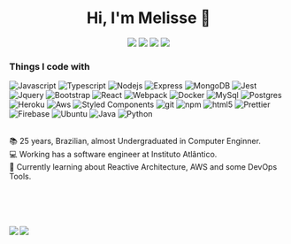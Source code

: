 <h1 align='center'> Hi, I'm Melisse 👋 </h1>

<p align='center'>
  <a href="mailto:melissecabral@gmail.com"><img src="https://img.shields.io/badge/e‑mail-D14836.svg?style=for-the-badge&logo=GMail&logoColor=white"/></a>
  <a href="https://linkedin.com/in/melisse-p-cabral-48b963117"><img src="https://img.shields.io/badge/linkedin-0077B5.svg?style=for-the-badge&logo=linkedin&logoColor=white"/></a>
  <a href="https://t.me/melissecabral/"><img src="https://img.shields.io/badge/-Telegram-1ca0f1?style=for-the-badge&Color=1ca0f1&logo=telegram&logoColor=white"/></a>
  <a href="https://api.whatsapp.com/send?phone=5585999616120&text=Ol%C3%A1"><img src="https://img.shields.io/badge/-WhatsApp-01e675?style=for-the-badge&Color=01e675&logo=whatsapp&logoColor=white"/></a>
</p>

<h3>Things I code with</h3>
<p>
  <img alt="Javascript" src="https://img.shields.io/badge/-Javascript-F8DC3D?style=flat-square&logo=javascript&logoColor=white" />
  <img alt="Typescript" src="https://img.shields.io/badge/-Typescript-46a2f1?style=flat-square&logo=typescript&logoColor=white" />
  <img alt="Nodejs" src="https://img.shields.io/badge/-Nodejs-43853d?style=flat-square&logo=Node.js&logoColor=white" />
  <img alt="Express" src="https://img.shields.io/badge/-Express-8FBF5B?style=flat-square&logo=express.js&logoColor=white" />
  <img alt="MongoDB" src="https://img.shields.io/badge/-MongoDB-13aa52?style=flat-square&logo=mongodb&logoColor=white" />
  <img alt="Jest" src="https://img.shields.io/badge/-Jest-15C213?style=flat-square&logo=jest&logoColor=white" />
  <img alt="Jquery" src="https://img.shields.io/badge/-Jquery-0769AD?style=flat-square&logo=jquery&logoColor=white" />
  <img alt="Bootstrap" src="https://img.shields.io/badge/-Bootstrap-7952B3?style=flat-square&logo=bootstrap&logoColor=white" />
  <img alt="React" src="https://img.shields.io/badge/-React-45b8d8?style=flat-square&logo=react&logoColor=white" />
  <img alt="Webpack" src="https://img.shields.io/badge/-Webpack-8DD6F9?style=flat-square&logo=webpack&logoColor=white" /> 
  <img alt="Docker" src="https://img.shields.io/badge/-Docker-46a2f1?style=flat-square&logo=docker&logoColor=white" />
  <img alt="MySql" src="https://img.shields.io/badge/-MySql-4479A1?style=flat-square&logo=mysql&logoColor=white" />
  <img alt="Postgres" src="https://img.shields.io/badge/-Postgres-4479A1?style=flat-square&logo=postgresql&logoColor=white" />
  <img alt="Heroku" src="https://img.shields.io/badge/-Heroku-430098?style=flat-square&logo=heroku&logoColor=white" />
  <img alt="Aws" src="https://img.shields.io/badge/-AWS-430098?style=flat-square&logo=amazon&logoColor=white" />
  <img alt="Styled Components" src="https://img.shields.io/badge/-Styled_Components-db7092?style=flat-square&logo=styled-components&logoColor=white" />
  <img alt="git" src="https://img.shields.io/badge/-Git-F05032?style=flat-square&logo=git&logoColor=white" />
  <img alt="npm" src="https://img.shields.io/badge/-NPM-CB3837?style=flat-square&logo=npm&logoColor=white" />
  <img alt="html5" src="https://img.shields.io/badge/-HTML5-E34F26?style=flat-square&logo=html5&logoColor=white" />
  <img alt="Prettier" src="https://img.shields.io/badge/-Prettier-F7B93E?style=flat-square&logo=prettier&logoColor=white" />
  <img alt="Firebase" src="https://img.shields.io/badge/-Firebase-FBC02D?style=flat-square&logo=firebase&logoColor=white" />
  <img alt="Ubuntu" src="https://img.shields.io/badge/-Ubuntu-e95420?style=flat-square&logo=ubuntu&logoColor=white" />
  <img alt="Java" src="https://img.shields.io/badge/-Java-E90101?style=flat-square&logo=java&logoColor=white" />
  <img alt="Python" src="https://img.shields.io/badge/-Python-3776AB?style=flat-square&logo=python&logoColor=white" />
  
  
</p>

<p align='left'>

  <br>
  📚 25 years, Brazilian, almost Undergraduated in Computer Enginner.
  <br>
  💻  Working has a software engineer at Instituto Atlântico.
  <br>
  🌱 Currently learning about Reactive Architecture, AWS and some DevOps Tools.
  <br>
  <br>
  <br>
  <br>
  <br>
</p>

<img align="left" src="https://github-readme-stats.vercel.app/api?username=melissecabral&hide=[%22issues%22,%22prs%22,%22contribs%22]&show_icons=true&theme=dracula" />
<a href="https://www.credly.com/badges/ff7d4cf1-26a8-4345-aecb-eb92f85ea922/public_url"><img src="https://user-images.githubusercontent.com/9977351/128512634-0fc30790-9d6e-4226-accf-b9774b1b0003.png" align="left" /></a>

